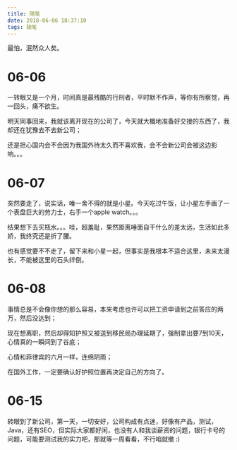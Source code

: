 ```yaml
---
title: 随笔
date: 2018-06-06 18:37:10
tags: 随笔
---
```


最怕，泯然众人矣。
<!-- more -->
# 06-06

一转眼又是一个月，时间真是最残酷的行刑者，平时默不作声，等你有所察觉，再一回头，痛不欲生。

明天同事回来，我就该离开现在的公司了，今天就大概地准备好交接的东西了，我却还在犹豫去不去新公司；

还是担心国内会不会因为我国外待太久而不喜欢我，会不会新公司会被这边影响。。。

# 06-07

突然要走了，说实话，唯一舍不得的就是小星。今天吃过午饭，让小星左手画了一个表盘巨大的劳力士，右手一个apple watch。。。

结果想下去买瓶水。。。哇，超羞耻，果然距离唾面自干什么的差太远，生活如此多娇，我终究还是折了腰。

也有感觉要不不走了，留下来和小星一起，但事实是我根本不适合这里，未来太漫长，不能被这里的石头绊倒。

# 06-08

事情总是不会像你想的那么容易，本来考虑也许可以把工资申请到之前答应的两万，然后没达到；

现在想离职，然后却得知护照又被送到移民局办理延期了，强制拿出要7到10天，心情真的一瞬间到了谷底；

心情和菲律宾的六月一样，连绵阴雨；

在国外工作，一定要确认好护照位置再决定自己的方向了。

# 06-15

转眼到了新公司，第一天，一切安好，公司构成有点迷，好像有产品，测试，Java，还有SEO，但实际大家都好闲，也没有人和我谈薪资的问题，银行卡号的问题，可能要测试我的实力吧，那就等一周看看，不行咱就撤 :)